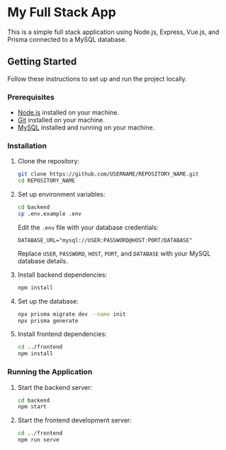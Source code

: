 # My Full Stack App

This is a simple full stack application using Node.js, Express, Vue.js, and Prisma connected to a MySQL database.

## Getting Started

Follow these instructions to set up and run the project locally.

### Prerequisites

- [Node.js](https://nodejs.org/) installed on your machine.
- [Git](https://git-scm.com/) installed on your machine.
- [MySQL](https://www.mysql.com/) installed and running on your machine.

### Installation

1. Clone the repository:

    ```bash
    git clone https://github.com/USERNAME/REPOSITORY_NAME.git
    cd REPOSITORY_NAME
    ```

2. Set up environment variables:

    ```bash
    cd backend
    cp .env.example .env
    ```

    Edit the `.env` file with your database credentials:

    ```env
    DATABASE_URL="mysql://USER:PASSWORD@HOST:PORT/DATABASE"
    ```

    Replace `USER`, `PASSWORD`, `HOST`, `PORT`, and `DATABASE` with your MySQL database details.

3. Install backend dependencies:

    ```bash
    npm install
    ```

4. Set up the database:

    ```bash
    npx prisma migrate dev --name init
    npx prisma generate
    ```

5. Install frontend dependencies:

    ```bash
    cd ../frontend
    npm install
    ```

### Running the Application

1. Start the backend server:

    ```bash
    cd backend
    npm start
    ```

2. Start the frontend development server:

    ```bash
    cd ../frontend
    npm run serve
    ```
